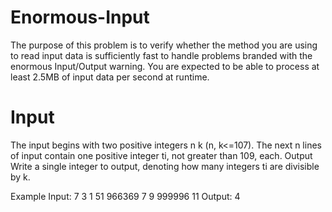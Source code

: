 # Enormous-Input
The purpose of this problem is to verify whether the method you are using to read input data is sufficiently fast to handle problems branded with the enormous Input/Output warning. You are expected to be able to process at least 2.5MB of input data per second at runtime.  

<h1>Input</h1>
The input begins with two positive integers n k (n, k<=107). 
The next n lines of input contain one positive integer ti, not greater than 109, each.  Output Write a single integer to output, denoting how many integers ti are divisible by k.  

Example
Input: 
7 
3
1
51 
966369 
7 
9 
999996 
11 
Output: 
4

